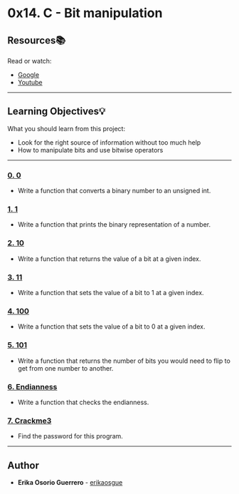 # 0x14. C - Bit manipulation

## Resources:books:
Read or watch:
* [Google](https://intranet.hbtn.io/rltoken/3N9o0-Gy3fxQoXJy6TUUHw)
* [Youtube](https://intranet.hbtn.io/rltoken/7jk6HSHSs-DdXMEPKW1MoQ)

---
## Learning Objectives:bulb:
What you should learn from this project:

* Look for the right source of information without too much help
* How to manipulate bits and use bitwise operators

---

### [0. 0](./0-binary_to_uint.c)
* Write a function that converts a binary number to an unsigned int.


### [1. 1](./1-print_binary.c)
* Write a function that prints the binary representation of a number.


### [2. 10](./2-get_bit.c)
* Write a function that returns the value of a bit at a given index.


### [3. 11](./3-set_bit.c)
* Write a function that sets the value of a bit to 1 at a given index.


### [4. 100](./4-clear_bit.c)
* Write a function that sets the value of a bit to 0 at a given index.


### [5. 101](./5-flip_bits.c)
* Write a function that returns the number of bits you would need to flip to get from one number to another.


### [6. Endianness](./100-get_endianness.c)
* Write a function that checks the endianness.


### [7. Crackme3](./101-password)
* Find the password for this program.


---

## Author
* **Erika Osorio Guerrero** - [erikaosgue](https://github.com/erikaosgue)